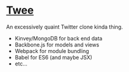 # [Twee](http://travis.bingo/twee/)
An excessively quaint Twitter clone kinda thing.

* Kinvey/MongoDB for back end data
* Backbone.js for models and views
* Webpack for module bundling
* Babel for ES6 (and maybe JSX)
* etc...



